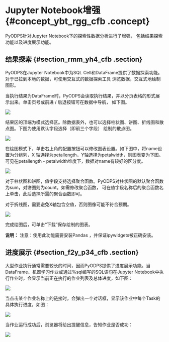 # Jupyter Notebook增强 {#concept_ybt_rgg_cfb .concept}

PyODPS针对Jupyter Notebook下的探索性数据分析进行了增强， 包括结果探索功能以及进度展示功能。

## 结果探索 {#section_rmm_yh4_cfb .section}

PyODPS在Jupyter Notebook中为SQL Cell和DataFrame提供了数据探索功能。对于已拉到本地的数据，可使用交互式的数据探索工具 浏览数据，交互式地绘制图形。

当执行结果为DataFrame时，PyODPS会读取执行结果，并以分页表格的形式展示出来。单击页号或前进 / 后退按钮可在数据中导航， 如下图。

![](http://static-aliyun-doc.oss-cn-hangzhou.aliyuncs.com/assets/img/21195/155236327411733_zh-CN.png)

结果区的顶端为模式选择区。除数据表外，也可以选择柱状图、饼图、折线图和散点图。下图为使用默认字段选择（即前三个字段） 绘制的散点图。

![](http://static-aliyun-doc.oss-cn-hangzhou.aliyuncs.com/assets/img/21195/155236327411734_zh-CN.png)

在绘图模式下，单击右上角的配置按钮可以修改图表设置。如下图中，将name设置为分组列，X 轴选择为petallength，Y轴选择为petalwidth，则图表变为下图。可见在petallength - petalwidth维度下，数据对name有较好的区分度。

![](http://static-aliyun-doc.oss-cn-hangzhou.aliyuncs.com/assets/img/21195/155236327411735_zh-CN.png)

对于柱状图和饼图，值字段支持选择聚合函数。PyODPS对柱状图的默认聚合函数为sum，对饼图则为count。如需修改聚合函数， 可在值字段名称后的聚合函数名上单击，此后选择所需的聚合函数即可。

对于折线图，需要避免X轴包含空值，否则图像可能不符合预期。

![](http://static-aliyun-doc.oss-cn-hangzhou.aliyuncs.com/assets/img/21195/155236327411736_zh-CN.png)

完成绘图后，可单击“下载”保存绘制的图表。

**说明：** 注意：使用此功能需要安装Pandas ，并保证ipywidgets被正确安装。

## 进度展示 {#section_f2y_p34_cfb .section}

大型作业执行通常需要较长的时间，因而PyODPS提供了进度展示功能。当DataFrame、机器学习作业或通过%sql编写的SQL语句在Jupyter Notebook中执行作业时，会显示当前正在执行的作业列表及总体进度，如下图：

![](http://static-aliyun-doc.oss-cn-hangzhou.aliyuncs.com/assets/img/21195/155236327411737_zh-CN.png)

当点击某个作业名称上的链接时，会弹出一个对话框，显示该作业中每个Task的具体执行进度，如图：

![](http://static-aliyun-doc.oss-cn-hangzhou.aliyuncs.com/assets/img/21195/155236327511738_zh-CN.png)

当作业运行成功后，浏览器将给出提醒信息，告知作业是否成功：

![](http://static-aliyun-doc.oss-cn-hangzhou.aliyuncs.com/assets/img/21195/155236327511739_zh-CN.png)


